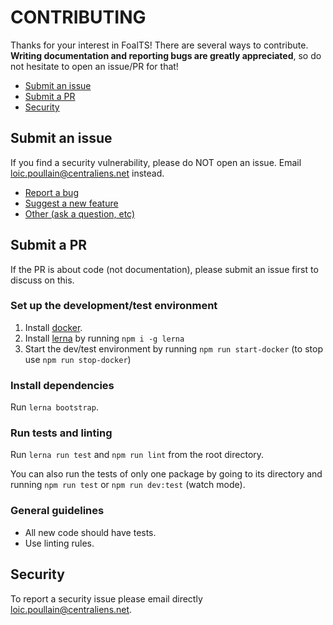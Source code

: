 # CONTRIBUTING

Thanks for your interest in FoalTS! There are several ways to contribute. **Writing documentation and reporting bugs are greatly appreciated**, so do not hesitate to open an issue/PR for that!

- [Submit an issue](#submit-an-issue)
- [Submit a PR](#submit-a-pr)
- [Security](#security)

## Submit an issue

If you find a security vulnerability, please do NOT open an issue. Email loic.poullain@centraliens.net instead.

- [Report a bug](https://github.com/FoalTS/foal/issues/new?template=bug_report.md)
- [Suggest a new feature](https://github.com/FoalTS/foal/issues/new?template=feature_request.md)
- [Other (ask a question, etc)](https://github.com/FoalTS/foal/issues/new?template=other.md)

## Submit a PR

If the PR is about code (not documentation), please submit an issue first to discuss on this.

### Set up the development/test environment

1. Install [docker](https://www.docker.com/).
2. Install [lerna](https://lernajs.io/) by running `npm i -g lerna`
3. Start the dev/test environment by running `npm run start-docker` (to stop use `npm run stop-docker`)

### Install dependencies

Run `lerna bootstrap`.

### Run tests and linting

Run `lerna run test` and `npm run lint` from the root directory.

You can also run the tests of only one package by going to its directory and running `npm run test` or `npm run dev:test` (watch mode).

### General guidelines

- All new code should have tests.
- Use linting rules.

## Security

To report a security issue please email directly loic.poullain@centraliens.net.
